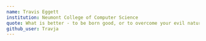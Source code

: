 ```yaml
---
name: Travis Eggett
institution: Neumont College of Computer Science
quote: What is better - to be born good, or to overcome your evil nature through great effort?
github_user: Travja
---
```

